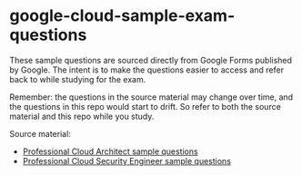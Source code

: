 # google-cloud-sample-exam-questions

These sample questions are sourced directly from Google Forms published by Google. The intent is to make the questions easier to access and refer back to while studying for the exam.

Remember: the questions in the source material may change over time, and the questions in this repo would start to drift. So refer to both the source material and this repo while you study.

Source material:

- [Professional Cloud Architect sample questions](https://docs.google.com/forms/d/e/1FAIpQLSf54f7FbtSJcXUY6-DUHfBG31jZ3pujgb8-a5io_9biJsNpqg/viewform)
- [Professional Cloud Security Engineer sample questions](https://docs.google.com/forms/d/e/1FAIpQLSfSuKEE8cUQWj9sfak7QG9hpaljBC89Y22KoWMQFgoECZjzUg/viewform)
